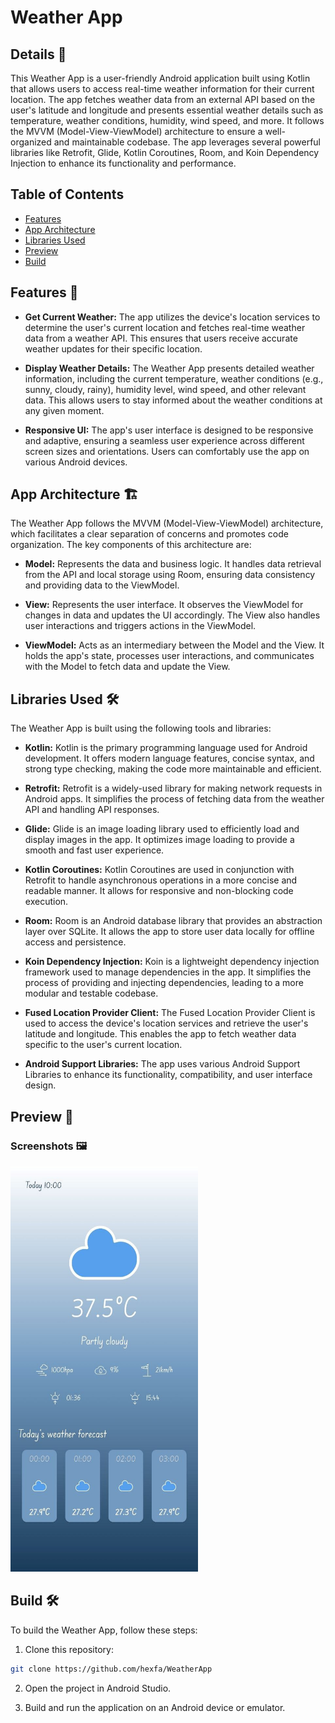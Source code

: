 # Weather App
## Details 📜

This Weather App is a user-friendly Android application built using Kotlin that allows users to access real-time weather information for their current location. The app fetches weather data from an external API based on the user's latitude and longitude and presents essential weather details such as temperature, weather conditions, humidity, wind speed, and more. It follows the MVVM (Model-View-ViewModel) architecture to ensure a well-organized and maintainable codebase. The app leverages several powerful libraries like Retrofit, Glide, Kotlin Coroutines, Room, and Koin Dependency Injection to enhance its functionality and performance.

## Table of Contents

- [Features](#features-)
- [App Architecture](#app-architecture-)
- [Libraries Used](#libraries-used-)
- [Preview](#preview-)
- [Build](#build-)

## Features  🚀

- **Get Current Weather:** The app utilizes the device's location services to determine the user's current location and fetches real-time weather data from a weather API. This ensures that users receive accurate weather updates for their specific location.

- **Display Weather Details:** The Weather App presents detailed weather information, including the current temperature, weather conditions (e.g., sunny, cloudy, rainy), humidity level, wind speed, and other relevant data. This allows users to stay informed about the weather conditions at any given moment.

- **Responsive UI:** The app's user interface is designed to be responsive and adaptive, ensuring a seamless user experience across different screen sizes and orientations. Users can comfortably use the app on various Android devices.

## App Architecture  🏗️

The Weather App follows the MVVM (Model-View-ViewModel) architecture, which facilitates a clear separation of concerns and promotes code organization. The key components of this architecture are:

- **Model:** Represents the data and business logic. It handles data retrieval from the API and local storage using Room, ensuring data consistency and providing data to the ViewModel.

- **View:** Represents the user interface. It observes the ViewModel for changes in data and updates the UI accordingly. The View also handles user interactions and triggers actions in the ViewModel.

- **ViewModel:** Acts as an intermediary between the Model and the View. It holds the app's state, processes user interactions, and communicates with the Model to fetch data and update the View.

## Libraries Used  🛠️

The Weather App is built using the following tools and libraries:

- **Kotlin:** Kotlin is the primary programming language used for Android development. It offers modern language features, concise syntax, and strong type checking, making the code more maintainable and efficient.

- **Retrofit:** Retrofit is a widely-used library for making network requests in Android apps. It simplifies the process of fetching data from the weather API and handling API responses.

- **Glide:** Glide is an image loading library used to efficiently load and display images in the app. It optimizes image loading to provide a smooth and fast user experience.

- **Kotlin Coroutines:** Kotlin Coroutines are used in conjunction with Retrofit to handle asynchronous operations in a more concise and readable manner. It allows for responsive and non-blocking code execution.

- **Room:** Room is an Android database library that provides an abstraction layer over SQLite. It allows the app to store user data locally for offline access and persistence.

- **Koin Dependency Injection:** Koin is a lightweight dependency injection framework used to manage dependencies in the app. It simplifies the process of providing and injecting dependencies, leading to a more modular and testable codebase.

- **Fused Location Provider Client:** The Fused Location Provider Client is used to access the device's location services and retrieve the user's latitude and longitude. This enables the app to fetch weather data specific to the user's current location.

- **Android Support Libraries:** The app uses various Android Support Libraries to enhance its functionality, compatibility, and user interface design.
## Preview  📱

### Screenshots  🖼️
<img src="https://github.com/hexfa/WeatherApp/blob/master/photo.jpg" height="649" width="300" alt="Inpost App hexfa">  

## Build  🛠️

To build the Weather App, follow these steps:

1. Clone this repository:

```bash
git clone https://github.com/hexfa/WeatherApp
```

2. Open the project in Android Studio.

3. Build and run the application on an Android device or emulator.

